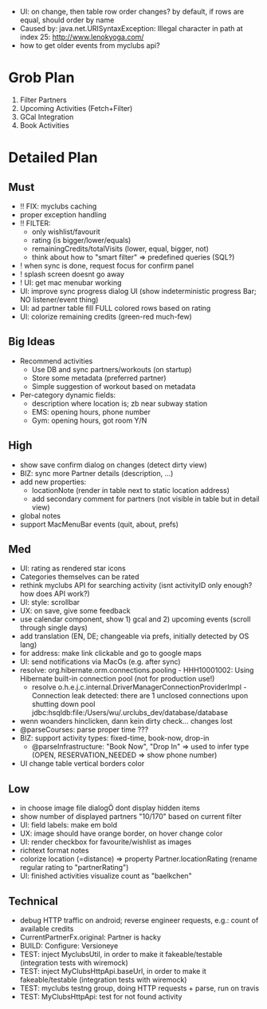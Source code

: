 
* UI: on change, then table row order changes? by default, if rows are equal, should order by name
* Caused by: java.net.URISyntaxException: Illegal character in path at index 25: http://www.lenokyoga.com/ 
* how to get older events from myclubs api?

# Grob Plan

1. Filter Partners
1. Upcoming Activities (Fetch+Filter)
1. GCal Integration
1. Book Activities

# Detailed Plan

## Must

* !! FIX: myclubs caching
* proper exception handling
* !! FILTER:
    * only wishlist/favourit
    * rating (is bigger/lower/equals)
    * remainingCredits/totalVisits (lower, equal, bigger, not)
    * think about how to "smart filter" => predefined queries (SQL?)
* ! when sync is done, request focus for confirm panel
* ! splash screen doesnt go away
* ! UI: get mac menubar working
* UI: improve sync progress dialog UI (show indeterministic progress Bar; NO listener/event thing)
* UI: ad partner table fill FULL colored rows based on rating
* UI: colorize remaining credits (green-red much-few)

## Big Ideas

* Recommend activities
    * Use DB and sync partners/workouts (on startup)
    * Store some metadata (preferred partner)
    * Simple suggestion of workout based on metadata
* Per-category dynamic fields:
    * description where location is; zb near subway station
    * EMS: opening hours, phone number
    * Gym: opening hours, got room Y/N

## High

* show save confirm dialog on changes (detect dirty view)
* BIZ: sync more Partner details (description, ...)
* add new properties: 
    * locationNote (render in table next to static location address)
    * add secondary comment for partners (not visible in table but in detail view)
* global notes
* support MacMenuBar events (quit, about, prefs)

## Med

* UI: rating as rendered star icons
* Categories themselves can be rated
* rethink myclubs API for searching activity (isnt activityID only enough? how does API work?)
* UI: style: scrollbar
* UX: on save, give some feedback
* use calendar component, show 1) gcal and 2) upcoming events (scroll through single days)
* add translation (EN, DE; changeable via prefs, initially detected by OS lang)
* for address: make link clickable and go to google maps
* UI: send notifications via MacOs (e.g. after sync)
* resolve: org.hibernate.orm.connections.pooling - HHH10001002: Using Hibernate built-in connection pool (not for production use!)
    * resolve o.h.e.j.c.internal.DriverManagerConnectionProviderImpl - Connection leak detected: there are 1 unclosed connections upon shutting down pool jdbc:hsqldb:file:/Users/wu/.urclubs_dev/database/database
* wenn woanders hinclicken, dann kein dirty check... changes lost
* @parseCourses: parse proper time ???
* BIZ: support activity types: fixed-time, book-now, drop-in
    * @parseInfrastructure: "Book Now", "Drop In" => used to infer type (OPEN, RESERVATION_NEEDED => show phone number)
* UI change table vertical borders color

## Low

* in choose image file dialogÖ dont display hidden items
* show number of displayed partners "10/170" based on current filter
* UI: field labels: make em bold
* UX: image should have orange border, on hover change color
* UI: render checkbox for favourite/wishlist as images
* richtext format notes
* colorize location (=distance) => property Partner.locationRating (rename regular rating to "partnerRating")
* UI: finished activities visualize count as "baelkchen"

## Technical

* debug HTTP traffic on android; reverse engineer requests, e.g.: count of available credits
* CurrentPartnerFx.original: Partner is hacky
* BUILD: Configure: Versioneye
* TEST: inject MyclubsUtil, in order to make it fakeable/testable (integration tests with wiremock)
* TEST: inject MyClubsHttpApi.baseUrl, in order to make it fakeable/testable (integration tests with wiremock)
* TEST: myclubs testng group, doing HTTP requests + parse, run on travis
* TEST: MyClubsHttpApi: test for not found activity
